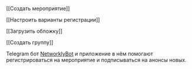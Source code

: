 [[Создать мероприятие]]

[[Настроить варианты регистрации]]

[[Загрузить обложку]]

[[Создать группу]]

Telegram бот [NetworklyBot](https://t.me/networklybot) и приложение в нём помогают регистрироваться на мероприятие и подписываться на анонсы новых.